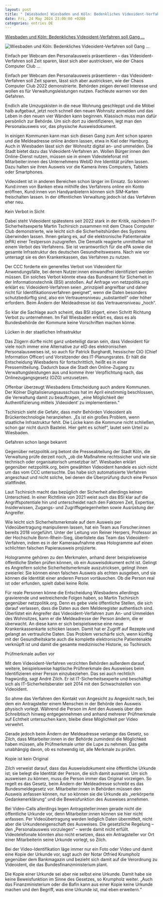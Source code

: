 ```yaml
---
layout: post
title: " [Wiesbaden] Wiesbaden und Köln: Bedenkliches Videoident-Verfahren soll Gang ..."
date: Fri, 24 May 2024 23:00:00 +0200
categories: entries DE
---
```

[Wiesbaden und Köln: Bedenkliches Videoident-Verfahren soll Gang ...](https://netzpolitik.org/2024/wiesbaden-und-koeln-bedenkliches-videoident-verfahren-soll-gang-aufs-amt-sparen/)

![Wiesbaden und Köln: Bedenkliches Videoident-Verfahren soll Gang ...](https://cdn.netzpolitik.org/wp-upload/2024/05/videoident_oeff-verw-1200x675.jpeg)

Einfach per Webcam den Personalausweis präsentieren – das Videoident-Verfahren soll Zeit sparen, lässt sich aber austricksen, wie der Chaos Computer Club ...

Einfach per Webcam den Personalausweis präsentieren – das Videoident-Verfahren soll Zeit sparen, lässt sich aber austricksen, wie der Chaos Computer Club 2022 demonstrierte. Behörden zeigen derweil Interesse und wollen es für Verwaltungsleistungen nutzen. Fachleute warnen vor den Gefahren.

Endlich alle Umzugskisten in die neue Wohnung geschleppt und die Möbel halb aufgebaut, jetzt noch schnell den neuen Wohnsitz anmelden und das Leben in den neuen vier Wänden kann beginnen. Klassisch muss man dafür persönlich zur Behörde. Um sich dort zu identifizieren, legt man den Personalausweis vor, das physische Ausweisdokument.

In einigen Kommunen kann man sich diesen Gang zum Amt schon sparen und die Meldeadresse online ändern lassen, etwa in Kiel oder Hamburg. Auch in Wiesbaden lässt sich der Wohnsitz digital an- und ummelden. Die Stadt bietet dazu das Videoident-Verfahren an. Wollen Bürger:innen den Online-Dienst nutzen, müssen sie in einem Videotelefonat mit Mitarbeiter:innen des Unternehmens WebID ihre Identität prüfen lassen. Dazu halten sie ihren Ausweis vor die Kamera ihres Computers, Tablets oder Smartphones.

Videoident ist in anderen Bereichen schon länger im Einsatz. So können Kund:innen von Banken etwa mithilfe des Verfahrens online ein Konto eröffnen, Kund:innen von Handyanbietern können sich SIM-Karten freischalten lassen. In der öffentlichen Verwaltung jedoch ist das Verfahren eher neu.

Kein Verbot in Sicht

Dabei steht Videoident spätestens seit 2022 stark in der Kritik, nachdem IT-Sicherheitsexperte Martin Tschirsich zusammen mit dem Chaos Computer Club demonstrierte, wie leicht sich die Sicherheitshürden des Systems überwinden lassen. Ihnen gelang es, auf die elektronische Patientenakte (ePA) einer Testperson zuzugreifen. Die Gematik reagierte unmittelbar mit einem Verbot des Verfahrens. Sie ist verantwortlich für die ePA sowie die gesamte Infrastruktur des deutschen Gesundheitswesens. Nach wie vor untersagt sie es den Krankenkassen, das Verfahren zu nutzen.

Der CCC forderte ein generelles Verbot von Videoident für Anwendungsfälle, bei denen Nutzer:innen einwandfrei identifiziert werden müssen. Ein solches Verbot könnte etwa das Bundesamt für Sicherheit in der Informationstechnik (BSI) anstoßen. Auf Anfrage von netzpolitik.org erklärt es: Videoident-Verfahren seien „prinzipiell angreifbar und daher nicht für Identifikationsverfahren geeignet“, wenn die Daten besonders schutzbedürftig sind, also ein Vertrauensniveau „substantiell“ oder höher erfordern. Beim Ändern der Meldeadresse ist das Vertrauensniveau „hoch“.

So klar die Sachlage auch scheint, das BSI zögert, einen Schritt Richtung Verbot zu unternehmen. Im Fall Wiesbaden erklärt es, dass es als Bundesbehörde der Kommune keine Vorschriften machen könne.

Lücken in der staatlichen Infrastruktur

Das Zögern dürfte nicht ganz unbeteiligt daran sein, dass Videoident für viele noch immer eine Alternative zur eID des elektronischen Personalausweises ist, so auch für Patrick Burghardt, hessischer CIO (Chief Information Officer) und Vorsitzender des IT-Planungsrates. Er hält die Entscheidung Wiesbadens für fortschrittlich, heißt es in einer Pressemitteilung. Dadurch baue die Stadt den Online-Zugang zu Verwaltungsleistungen aus und komme ihrer Verpflichtung nach, das Onlinezugangsgesetz (OZG) umzusetzen.

Offenbar überzeugt Wiesbadens Entscheidung auch andere Kommunen. Der Kölner Digitalisierungsausschuss hat im April einstimmig beschlossen, die Verwaltung damit zu beauftragen, „eine Möglichkeit der Authentifizierung mittels ‚Videoident‘ zu implementieren.“

Tschirsich sieht die Gefahr, dass mehr Behörden Videoident als Brückentechnologie heranziehen. „Es ist ein großes Problem, wenn staatliche Infrastruktur fehlt. Die Lücke kann die Kommune nicht schließen, schon gar nicht durch Bastelei. Hier geht es schief“, lautet sein Urteil zu Wiesbaden.

Gefahren schon lange bekannt

Gegenüber netzpolitik.org betont die Presseabteilung der Stadt Köln, die Verwaltung prüfe derzeit noch, „ob die Maßnahme rechtssicher und wie sie technisch oder organisatorisch umsetzbar ist“. Wiesbaden erklärt gegenüber netzpolitik.org, beim gewählten Videoident handele es sich nicht um das vom CCC untersuchte. Das habe sich automatisierte Verfahren angeschaut und nicht solche, bei denen die Überprüfung durch eine Person stattfindet.

Laut Tschirsich macht das bezüglich der Sicherheit allerdings keinen Unterschied. In einer Richtlinie von 2021 weist auch das BSI klar auf die Angriffspotentiale hin und unterscheidet nach den Faktoren Zeit, Expertise, Insiderwissen, Zugangs- und Zugriffsgelegenheiten sowie Ausrüstung der Angreifer.

Wie leicht sich Sicherheitsmerkmale auf dem Ausweis per Videoübertragung manipulieren lassen, hat ein Team aus Forscher:innen bereits 2018 vorgeführt. Unter der Leitung von Reiner Herpers, Professor an der Hochschule Bonn-Rhein-Sieg, überlistete das Team das Videoident-Verfahren, indem es in der Kameraaufnahme etwa Hologramme auf einen schlichten falschen Papierausweis projizierte.

Hologramme gehören zu den Merkmalen, anhand derer beispielsweise öffentliche Stellen prüfen können, ob ein Ausweisdokument echt ist. Gelingt es Angreifern solche Sicherheitsmerkmale auszutricksen, gelingt ihnen zweierlei: Sie können einen falschen Ausweis als echten ausgeben, und sie können die Identität einer anderen Person vortäuschen. Ob die Person real ist oder erfunden, spielt dabei keine Rolle.

Für reale Personen könne die Entscheidung Wiesbadens allerdings gravierende und weitreichende Folgen haben, so Martin Tschirsich gegenüber netzpolitik.org. Denn es gebe viele öffentliche Stellen, die sich darauf verlassen, dass die Daten aus dem Melderegister authentisch sind. Überlistet ein Angreifer das Videoident-Verfahren zum An- und Ummelden des Wohnsitzes, kann er die Meldeadresse der Person ändern, die er überwacht. An diese kann er sich beispielsweise eine neue Krankenkassenkarte schicken lassen. Damit hat er Zugriff auf Rezepte und gelangt an vertrauliche Daten. Das Problem verschärfe sich, wenn künftig mit der Gesundheitskarte auch die komplette elektronische Patientenakte verknüpft ist und damit die gesamte medizinische Historie, so Tschirsich.

Prüfmerkmale außen vor

Mit dem Videoident-Verfahren verzichten Behörden außerdem darauf, weitere, beispielsweise haptische Prüfmerkmale des Ausweises beim Identifizieren einer Person einzubeziehen. Das sei auch rechtlich fragwürdig, sagt André Zilch. Er ist IT-Sicherheitsexperte und beschäftigt sich als IT-Sicherheitsberater seit 2014 mit den Schwachstellen von Videoident.

So ahme das Verfahren den Kontakt von Angesicht zu Angesicht nach, bei dem ein Antragsteller einem Menschen in der Behörde den Ausweis physisch vorlegt. Während die Person im Amt den Ausweis über den Schreibtisch hinweg entgegennehmen und anhand mehrerer Prüfmerkmale auf Echtheit untersuchen kann, bleibe diese Möglichkeit per Video verwehrt.

Gerade jedoch beim Ändern der Meldeadresse verlange das Gesetz, so Zilch, dass Mitarbeiter:innen in der Behörde zumindest die Möglichkeit haben müssen, alle Prüfmerkmale unter die Lupe zu nehmen. Das gelte unabhängig davon, ob es notwendig ist, alle Merkmale zu prüfen.

Kopie ist kein Original

Zilch verweist darauf, dass das Ausweisdokument eine öffentliche Urkunde ist; sie belegt die Identität der Person, die sich damit ausweist. Um sich ausweisen zu können, muss die Person immer das Original vorzeigen. So regelt es das Gesetz, beim Ändern der Meldeadresse schreibt es das Bundesmeldegesetz vor. Mitarbeiter:innen in Behörden müssen den Ausweis anfassen können, nur so können sie die Urkunde als „verkörperte Gedankenerklärung“ und die Beweisfunktion des Ausweises annehmen.

Bei Video-Calls allerdings legen Antragsteller:innen gerade nicht die öffentliche Urkunde vor, denn Mitarbeiter:innen können sie hier nicht anfassen. Per Videoübertragung werden lediglich Daten übermittelt, nicht aber die Urkundeneigenschaft des Ausweises. Die gesetzliche Regelung – den „Personalausweis vorzulegen“ – werde damit nicht erfüllt. Videotelefonate könnten also nicht ersetzen, dass ein Antragsteller vor Ort einer Mitarbeiterin seine Urkunde vorlegt, so Zilch.

Bei der Video-Identifikation läge immer nur ein Foto oder Video und damit eine Kopie der Urkunde vor, sagt auch der Notar Otfried Krumpholz gegenüber dem Bankmagazin und bezieht sich damit auf die Verordnung zu Videoident, die das Bundesfinanzministerium plant.

Die Kopie einer Urkunde sei aber nie selbst eine Urkunde. Damit habe sie keine Beweisfunktion im Sinne des Gesetzes, so Krumpholz weiter. „Auch das Finanzministerium oder die Bafin kann aus einer Kopie keine Urkunde machen und den Begriff, was eine Urkunde ist, mal eben erweitern.“

